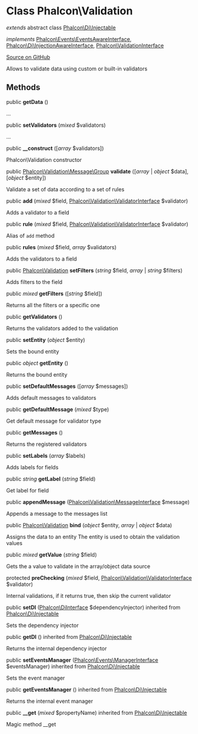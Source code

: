 # Class **Phalcon\\Validation**

*extends* abstract class [Phalcon\Di\Injectable](/en/3.1/api/Phalcon_Di_Injectable)

*implements* [Phalcon\Events\EventsAwareInterface](/en/3.1/api/Phalcon_Events_EventsAwareInterface), [Phalcon\Di\InjectionAwareInterface](/en/3.1/api/Phalcon_Di_InjectionAwareInterface), [Phalcon\ValidationInterface](/en/3.1/api/Phalcon_ValidationInterface)

<a href="https://github.com/phalcon/cphalcon/blob/master/phalcon/validation.zep" class="btn btn-default btn-sm">Source on GitHub</a>

Allows to validate data using custom or built-in validators


## Methods
public  **getData** ()

...


public  **setValidators** (*mixed* $validators)

...


public  **__construct** ([*array* $validators])

Phalcon\\Validation constructor



public [Phalcon\Validation\Message\Group](/en/3.1/api/Phalcon_Validation_Message_Group) **validate** ([*array* | *object* $data], [*object* $entity])

Validate a set of data according to a set of rules



public  **add** (*mixed* $field, [Phalcon\Validation\ValidatorInterface](/en/3.1/api/Phalcon_Validation_ValidatorInterface) $validator)

Adds a validator to a field



public  **rule** (*mixed* $field, [Phalcon\Validation\ValidatorInterface](/en/3.1/api/Phalcon_Validation_ValidatorInterface) $validator)

Alias of `add` method



public  **rules** (*mixed* $field, *array* $validators)

Adds the validators to a field



public [Phalcon\Validation](/en/3.1/api/Phalcon_Validation) **setFilters** (*string* $field, *array* | *string* $filters)

Adds filters to the field



public *mixed* **getFilters** ([*string* $field])

Returns all the filters or a specific one



public  **getValidators** ()

Returns the validators added to the validation



public  **setEntity** (*object* $entity)

Sets the bound entity



public *object* **getEntity** ()

Returns the bound entity



public  **setDefaultMessages** ([*array* $messages])

Adds default messages to validators



public  **getDefaultMessage** (*mixed* $type)

Get default message for validator type



public  **getMessages** ()

Returns the registered validators



public  **setLabels** (*array* $labels)

Adds labels for fields



public *string* **getLabel** (*string* $field)

Get label for field



public  **appendMessage** ([Phalcon\Validation\MessageInterface](/en/3.1/api/Phalcon_Validation_MessageInterface) $message)

Appends a message to the messages list



public [Phalcon\Validation](/en/3.1/api/Phalcon_Validation) **bind** (*object* $entity, *array* | *object* $data)

Assigns the data to an entity
The entity is used to obtain the validation values



public *mixed* **getValue** (*string* $field)

Gets the a value to validate in the array/object data source



protected  **preChecking** (*mixed* $field, [Phalcon\Validation\ValidatorInterface](/en/3.1/api/Phalcon_Validation_ValidatorInterface) $validator)

Internal validations, if it returns true, then skip the current validator



public  **setDI** ([Phalcon\DiInterface](/en/3.1/api/Phalcon_DiInterface) $dependencyInjector) inherited from [Phalcon\Di\Injectable](/en/3.1/api/Phalcon_Di_Injectable)

Sets the dependency injector



public  **getDI** () inherited from [Phalcon\Di\Injectable](/en/3.1/api/Phalcon_Di_Injectable)

Returns the internal dependency injector



public  **setEventsManager** ([Phalcon\Events\ManagerInterface](/en/3.1/api/Phalcon_Events_ManagerInterface) $eventsManager) inherited from [Phalcon\Di\Injectable](/en/3.1/api/Phalcon_Di_Injectable)

Sets the event manager



public  **getEventsManager** () inherited from [Phalcon\Di\Injectable](/en/3.1/api/Phalcon_Di_Injectable)

Returns the internal event manager



public  **__get** (*mixed* $propertyName) inherited from [Phalcon\Di\Injectable](/en/3.1/api/Phalcon_Di_Injectable)

Magic method __get



